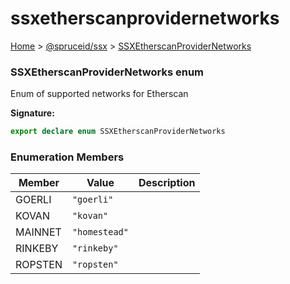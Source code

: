 # ssxetherscanprovidernetworks

[Home](https://github.com/spruceid/ssx/blob/main/documentation/reference/ssx-sdk/index.md) > [@spruceid/ssx](./) > [SSXEtherscanProviderNetworks](ssx.ssxetherscanprovidernetworks.md)

### SSXEtherscanProviderNetworks enum

Enum of supported networks for Etherscan

**Signature:**

```typescript
export declare enum SSXEtherscanProviderNetworks 
```

### Enumeration Members

| Member  | Value         | Description |
| ------- | ------------- | ----------- |
| GOERLI  | `"goerli"`    |             |
| KOVAN   | `"kovan"`     |             |
| MAINNET | `"homestead"` |             |
| RINKEBY | `"rinkeby"`   |             |
| ROPSTEN | `"ropsten"`   |             |
